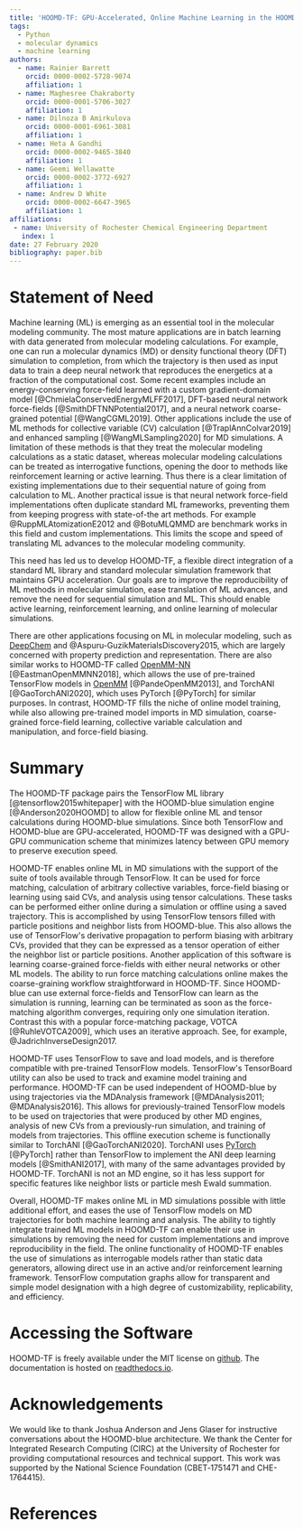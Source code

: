 ```yaml
---
title: 'HOOMD-TF: GPU-Accelerated, Online Machine Learning in the HOOMD-blue Molecular Dynamics Engine'
tags:
  - Python
  - molecular dynamics
  - machine learning
authors:
  - name: Rainier Barrett
    orcid: 0000-0002-5728-9074
    affiliation: 1
  - name: Maghesree Chakraborty
    orcid: 0000-0001-5706-3027
    affiliation: 1
  - name: Dilnoza B Amirkulova
    orcid: 0000-0001-6961-3081
    affiliation: 1
  - name: Heta A Gandhi
    orcid: 0000-0002-9465-3840
    affiliation: 1
  - name: Geemi Wellawatte
    orcid: 0000-0002-3772-6927
    affiliation: 1
  - name: Andrew D White
    orcid: 0000-0002-6647-3965
    affiliation: 1
affiliations:
 - name: University of Rochester Chemical Engineering Department
   index: 1
date: 27 February 2020
bibliography: paper.bib
---
```


# Statement of Need

Machine learning (ML) is emerging as an essential tool in the molecular
modeling community. The most mature applications are in batch learning with data generated from molecular modeling calculations.
For example, one can run a molecular dynamics (MD) or density functional theory (DFT) simulation to completion, from which the trajectory is then used as
input data to train a deep neural network that reproduces the energetics at a fraction of the computational cost.
Some recent examples include an energy-conserving force-field learned with a custom gradient-domain
model [@ChmielaConservedEnergyMLFF2017], DFT-based neural network force-fields [@SmithDFTNNPotential2017],
and a neural network coarse-grained potential [@WangCGML2019]. Other applications include the use of ML methods for collective variable (CV) calculation [@TraplAnnColvar2019] and enhanced sampling [@WangMLSampling2020] for MD simulations. 
A limitation of these methods is that they treat the molecular modeling calculations as a static dataset, whereas molecular modeling calculations can be treated as interrogative functions, opening the door to methods like reinforcement learning or active learning. Thus there is a clear limitation of existing implementations due to their sequential nature of going from calculation to ML. Another practical issue is that neural network force-field implementations often duplicate standard ML frameworks, preventing them from keeping progress with state-of-the art methods. For example @RuppMLAtomizationE2012 and @BotuMLQMMD are benchmark works in this field and custom implementations. This limits the scope and speed of translating ML advances to the molecular modeling community.


This need has led us to develop HOOMD-TF, a flexible direct integration of a standard ML library and standard molecular simulation framework that maintains GPU acceleration. Our goals are to improve the reproducibility of ML methods in molecular simulation, ease translation of ML advances, and remove the need for sequential simulation and ML. This should enable active learning, reinforcement learning, and online learning of molecular simulations. 

There are other applications focusing on ML in molecular modeling, such as [DeepChem](https://www.deepchem.io/) and @Aspuru-GuzikMaterialsDiscovery2015,
which are largely concerned with property prediction and representation. There are also similar works to HOOMD-TF called
[OpenMM-NN](https://github.com/openmm/openmm-nn) [@EastmanOpenMMNN2018], which allows the use of pre-trained TensorFlow models in [OpenMM](http://openmm.org/) [@PandeOpenMM2013], and TorchANI [@GaoTorchANI2020], which uses PyTorch [@PyTorch] for similar purposes. In contrast,
HOOMD-TF fills the niche of online model training, while also allowing pre-trained model imports in MD simulation,
coarse-grained force-field learning, collective variable calculation and manipulation, and force-field biasing.

# Summary

The HOOMD-TF package pairs the TensorFlow ML library [@tensorflow2015whitepaper] with the HOOMD-blue
simulation engine [@Anderson2020HOOMD] to allow for flexible online ML and tensor calculations 
during HOOMD-blue simulations. Since both TensorFlow and HOOMD-blue are GPU-accelerated, HOOMD-TF
was designed with a GPU-GPU communication scheme that minimizes 
latency between GPU memory to preserve execution speed.

HOOMD-TF enables online ML in MD simulations with the support of the
suite of tools available through TensorFlow. It can be used for force matching,
calculation of arbitrary collective variables, force-field biasing or learning using said CVs, and analysis using tensor calculations. These tasks can be performed either online during a simulation or offline using a saved trajectory. This is accomplished by using TensorFlow tensors 
filled with particle positions and neighbor lists from HOOMD-blue. This also allows the use of TensorFlow's
derivative propagation to perform biasing with arbitrary CVs, provided that they can be expressed as a tensor operation of either the neighbor list or particle positions. Another application of this software is learning coarse-grained force-fields with either
neural networks or other ML models. The ability to run force matching calculations online makes
the coarse-graining workflow straightforward in HOOMD-TF. Since HOOMD-blue can use external force-fields and TensorFlow
can learn as the simulation is running, learning can be terminated as soon as the force-matching algorithm converges,
requiring only one simulation iteration. Contrast this with a popular force-matching package, VOTCA [@RuhleVOTCA2009], which uses an iterative approach. See, for example, @JadrichInverseDesign2017.

HOOMD-TF uses TensorFlow to save and load models, and is therefore compatible with pre-trained TensorFlow models. TensorFlow's TensorBoard
utility can also be used to track and examine model training and performance. HOOMD-TF can be used independent of HOOMD-blue by using trajectories via the MDAnalysis framework [@MDAnalysis2011; @MDAnalysis2016]. This allows for previously-trained TensorFlow
models to be used on trajectories that were produced by other MD engines, analysis of new CVs
from a previously-run simulation, and training of models from trajectories. This offline execution scheme is functionally similar to TorchANI [@GaoTorchANI2020]. TorchANI uses [PyTorch](https://pytorch.org/) [@PyTorch] rather than TensorFlow to implement the ANI deep learning models [@SmithANI2017], with many of the same advantages provided by HOOMD-TF. TorchANI is not an MD engine, so it has less support for specific features like neighbor lists or particle mesh Ewald summation.

Overall, HOOMD-TF makes online ML in MD simulations possible with little additional effort, and
eases the use of TensorFlow models on MD trajectories for both machine learning and analysis.
The ability to tightly integrate trained ML models in HOOMD-TF can enable their use in simulations 
by removing the need for custom implementations and improve reproducibility in the field. The online functionality of HOOMD-TF enables the use of simulations as interrogable models rather than static data generators, allowing direct use in an active and/or reinforcement learning framework.
TensorFlow computation graphs allow for transparent and simple model designation with a high
 degree of customizability, replicability, and efficiency.

# Accessing the Software

HOOMD-TF is freely available under the MIT license on [github](https://github.com/ur-whitelab/hoomd-tf). 
The documentation is hosted on [readthedocs.io](https://hoomd-tf.readthedocs.io/en/latest/).


# Acknowledgements

We would like to thank Joshua Anderson and Jens Glaser for instructive conversations about the HOOMD-blue architecture. We thank the Center for Integrated Research Computing (CIRC) at the University of Rochester for providing computational resources and technical support. This work was supported by the National Science Foundation (CBET‐1751471  and CHE-1764415).

# References